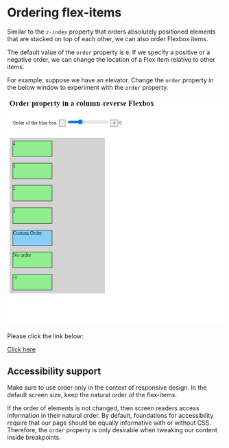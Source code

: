 # Ordering flex-items

Similar to the `z-index` property that orders absolutely positioned elements that are stacked on top of each other, we can also order Flexbox items.

The default value of the `order` property is `0`. If we specify a positive or a negative order, we can change the location of a Flex item relative to other items.

For example: suppose we have an elevator. Change the `order` property in the below window to experiment with the `order` property.

![order](images/order.png)

Please click the link below:

[Click here](https://codesandbox.io/s/order-0pvxd6)

## Accessibility support

Make sure to use order only in the context of responsive design. In the default screen size, keep the natural order of the flex-items.

If the order of elements is not changed, then screen readers access information in their natural order. By default, foundations for accessibility require that our page should be equally informative with or without CSS. Therefore, the `order` property is only desirable when tweaking our content inside breakpoints.
